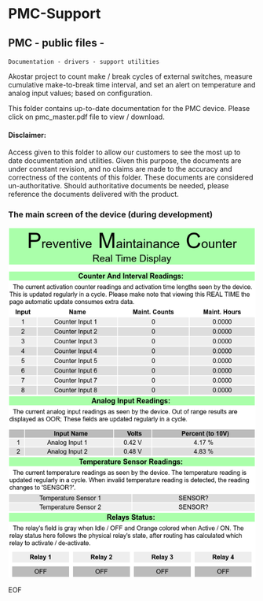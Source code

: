 # PMC-Support

## PMC - public files -

    Documentation - drivers - support utilities

 Akostar project to count make / break cycles of external switches,
measure cumulative make-to-break time interval, and set an alert on temperature and
analog input values; based on configuration.

 This folder contains up-to-date documentation for the PMC device. Please
 click on pmc_master.pdf file to view / download.

#### Disclaimer:

Access given to this folder to allow our customers to see the most up to
date documentation and utilities. Given this purpose, the documents are under
constant revision, and no claims are made to the accuracy and correctness of the
contents of this folder. These documents are considered un-authoritative.
Should authoritative documents be needed, please reference the documents
delivered with the product.

### The main screen of the device (during development)

![Screen Shot](screen.png)

 EOF



